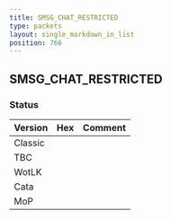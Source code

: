 ```yaml
---
title: SMSG_CHAT_RESTRICTED
type: packets
layout: single_markdown_in_list
position: 766
---
```


## SMSG_CHAT_RESTRICTED

### Status

Version | Hex | Comment
---------- | ---------- | ---------- 
Classic |  |  
TBC |  |  
WotLK |  |  
Cata |  |  
MoP |  |  